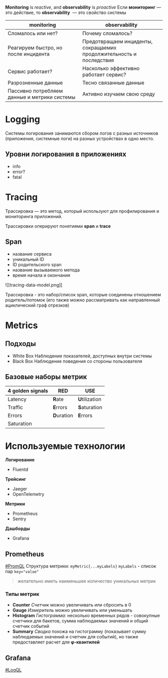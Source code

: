 **Monitoring** is *reactive*, and **observability** is *proactive*
Если **мониторинг** — это действие, то **observability**  — это свойство системы

| monitoring                                   | observability                                                           |
| -------------------------------------------- | ----------------------------------------------------------------------- |
| Сломалось или нет?                           | Почему сломалось?                                                       |
| Реагируем быстро, но после инцидента         | Предотвращаем инциденты,<br>сокращаемих продолжительность и последствия |
| Сервис работает?                             | Насколько эффективно работает сервис?                                   |
| Разрозненные данные                          | Тесно связанные данные                                                  |
| Пассивно потребляем данные и метрики системы | Активно изучаем свою среду                                              |


# Logging

Системы логирования занимаются сбором логов с разных источников (приложения, системные логи) на разных устройствах в одно место.

## Уровни логирования в приложениях
- info
- error?
- fatal


# Tracing
Трассировка — это метод, который используют для профилирования и мониторинга приложений.

Трассировки оперируют понятиями **span** и **trace**

## Span
- название сервиса
- уникальный ID
- ID родительского span
- название вызываемого метода
- время начала и окончания

![[tracing-data-model.png]]

Трассировка - это набор/список span, которые соединены отношением родитель/потомок (его также можно рассматривать как направленный ациклический граф отрезков)


# Metrics

## Подходы
- White Box
	Наблюдение показателей, доступных внутри системы
- Black Box
	Наблюдение поведения со стороны пользователя

## Базовые наборы метрик

| 4 golden signals | RED          | USE             |
| ---------------- | ------------ | --------------- |
| Latency          | **R**ate     | **U**tilization |
| Traffic          | **E**rrors   | **S**aturation  |
| Errors           | **D**uration | **E**rrors      |
| Saturation       |              |                 |


# Используемые технологии

**Логирование**
- Fluentd

**Трейсинг**
- Jaeger
- OpenTelemetry

**Метрики**
- Prometheus
- Sentry

**Дашборды**
- Grafana

## Prometheus

[#PromQL](https://prometheus.io/docs/prometheus/latest/querying/basics/)
Структура метрики: `myMetric{...myLabels}`
`myLabels` - список пар `key="value"`
> желательно иметь наименьшее количество уникальных метрик

### Типы метрик
- **Counter**
	*Счетчик* можно увеличивать или сбросить в 0
- **Gauge**
	*Измеритель* можно увеличивать или уменьшать
- **Histogram**
	*Гистограмма*: несколько временных рядов - совокупные счетчики для бакетов, сумма наблюдаемых значений и общий счетчик событий
- **Summary**
	*Сводка* похожа на гистограмму (показывает сумму наблюдаемых значений и счетчик для событий), но также предоставляет расчет для **φ-квантилей**

## Grafana
[#LogQL](https://grafana.com/docs/loki/latest/logql/)